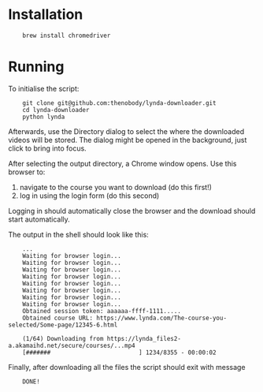 # Installation

```
    brew install chromedriver
```

# Running

To initialise the script:
```
    git clone git@github.com:thenobody/lynda-downloader.git
    cd lynda-downloader
    python lynda
```

Afterwards, use the Directory dialog to select the where the downloaded videos will be stored. The dialog might be opened in the background, just click to bring into focus.

After selecting the output directory, a Chrome window opens. Use this browser to:

1. navigate to the course you want to download (do this first!)
1. log in using the login form (do this second)

Logging in should automatically close the browser and the download should start automatically.

The output in the shell should look like this:

```
    ...
    Waiting for browser login...
    Waiting for browser login...
    Waiting for browser login...
    Waiting for browser login...
    Waiting for browser login...
    Waiting for browser login...
    Waiting for browser login...
    Waiting for browser login...
    Obtained session token: aaaaaa-ffff-1111.....
    Obtained course URL: https://www.lynda.com/The-course-you-selected/Some-page/12345-6.html
    
    (1/64) Downloading from https://lynda_files2-a.akamaihd.net/secure/courses/...mp4
    [#######                         ] 1234/8355 - 00:00:02
```

Finally, after downloading all the files the script should exit with message

```
    DONE!
``` 
  